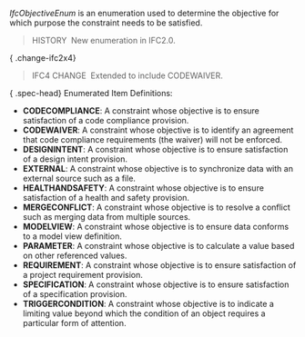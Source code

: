 ﻿_IfcObjectiveEnum_ is an enumeration used to determine the objective for which purpose the constraint needs to be satisfied.

> HISTORY&nbsp; New enumeration in IFC2.0.

{ .change-ifc2x4}
> IFC4 CHANGE&nbsp; Extended to include CODEWAIVER.

{ .spec-head}
Enumerated Item Definitions:

* **CODECOMPLIANCE**: A constraint whose objective is to ensure satisfaction of a code compliance provision.
* **CODEWAIVER**: A constraint whose objective is to identify an agreement that code compliance requirements (the waiver) will not be enforced.
* **DESIGNINTENT**: A constraint whose objective is to ensure satisfaction of a design intent provision.
* **EXTERNAL**: A constraint whose objective is to synchronize data with an external source such as a file.
* **HEALTHANDSAFETY**: A constraint whose objective is to ensure satisfaction of a health and safety provision.
* **MERGECONFLICT**: A constraint whose objective is to resolve a conflict such as merging data from multiple sources.
* **MODELVIEW**: A constraint whose objective is to ensure data conforms to a model view definition.
* **PARAMETER**: A constraint whose objective is to calculate a value based on other referenced values.
* **REQUIREMENT**: A constraint whose objective is to ensure satisfaction of a project requirement provision.
* **SPECIFICATION**: A constraint whose objective is to ensure satisfaction of a specification provision.
* **TRIGGERCONDITION**: A constraint whose objective is to indicate a limiting value beyond which the condition of an object requires a particular form of attention.